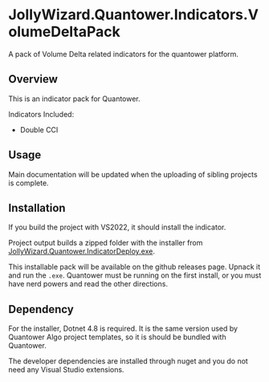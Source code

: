 # JollyWizard.Quantower.Indicators.VolumeDeltaPack
A pack of Volume Delta related indicators for the quantower platform.

## Overview

This is an indicator pack for Quantower.

Indicators Included:

* Double CCI

## Usage

Main documentation will be updated when the uploading of sibling projects is complete.

## Installation

If you build the project with VS2022, it should install the indicator.

Project output builds a zipped folder with the installer from [JollyWizard.Quantower.IndicatorDeploy.exe](https://github.com/JollyWizard/JollyWizard.Quantower.IndicatorDeploy).

This installable pack will be available on the github releases page. Upnack it and run the `.exe`. Quantower must be running on the first install, or you must have nerd powers and read the other directions.

## Dependency

For the installer, Dotnet 4.8 is required. It is the same version used by Quantower Algo project templates, so it is should be bundled with Quantower.

The developer dependencies are installed through nuget and you do not need any Visual Studio extensions.